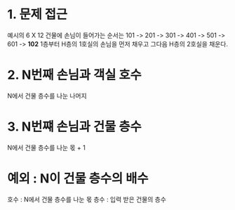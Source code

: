 # 1. 문제 접근

예시의 6 X 12 건물에 손님이 들어가는 순서는
101 -> 201 -> 301 -> 401 -> 501 -> 601 -> **102** 
1층부터 H층의 1호실의 손님을 먼저 채우고 그다음 H층의 2호실을 채운다.

# 2. N번째 손님과 객실 호수
N에서 건물 층수를 나눈 나머지

# 3. N번쨰 손님과 건물 층수
N에서 건물 층수를 나눈 몫 + 1

# 예외 : N이 건물 층수의 배수
호수 : N에서 건물 층수를 나눈 몫
층수 : 입력 받은 건물의 층수

